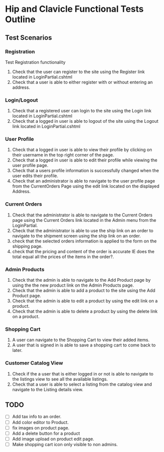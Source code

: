 # Hip and Clavicle Functional Tests Outline

## Test Scenarios

### Registration

Test Registration functionality

1. Check that the user can register to the site using the Register link located in LoginPartial.cshtml
2. Check that a user is able to either register with or without entering an address.

### Login/Logout

1. Check that a registered user can login to the site using the Login link located in LoginPartial.cshtml
2. Check that a logged in user is able to logout of the site using the Logout link located in LoginPartial.cshtml

### User Profile

1. Check that a logged in user is able to view their profile by clicking on their username in the top right corner of the page.
2. Check that a logged in user is able to edit their profile while viewing the user profile page.
3. Check that a users profile information is successfully changed when the user edits their profile.
4. Check that an administrator is able to navigate to the user profile page from the CurrentOrders Page using the edit link located on the displayed Address.

### Current Orders

1. Check that the administrator is able to navigate to the Current Orders page using the Current Orders link located in the Admin menu from the LoginPartial.
2. Check that the administrator is able to use the ship link on an order to navigate to the shipment screen using the ship link on an order.
3. check that the selected orders information is applied to the form on the shipping page.
4. check that the pricing and content of the order is accurate IE does the total equal all the prices of the items in the order?.

### Admin Products

1. Check that the admin is able to navigate to the Add Product page by using the the new product link on the Admin Products page.
2. Check that the admin is able to add a product to the site using the Add Product page.
3. Check that the admin is able to edit a product by using the edit link on a product.
4. Check that the admin is able to delete a product by using the delete link on a product.

### Shopping Cart

1. A user can navigate to the Shopping Cart to view their added items.
2. A user that is signed in is able to save a shopping cart to come back to later.

### Customer Catalog View

1. Check if the a user that is either logged in or not is able to navigate to the listings view to see all the available listings.
2. Check that a user is able to select a listing from the catalog view and navigate to the Listing details view.

## TODO

- [ ] Add tax info to an order.
- [ ] Add color editor to Product.
- [ ] fix images on product page.
- [ ] Add a delete button for a product
- [ ] Add image upload on product edit page.
- [ ] Make shopping cart icon only visible to non admins.
